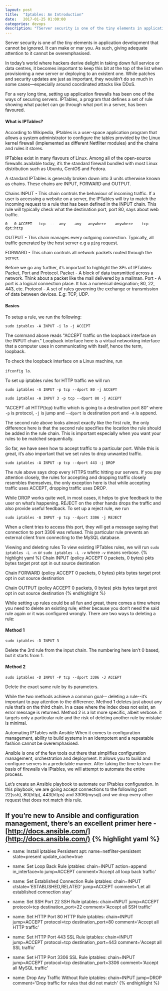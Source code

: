 ```yaml
---
layout: post
title:  "Iptables: An Introduction"
date:   2017-01-25 01:00:00
categories: devops
description: "TServer security is one of the tiny elements in application development that cannot be ignored. It can make or mar you. As such, giving adequate attention to it cannot be overemphasised."
---
```

Server security is one of the tiny elements in application development that cannot be ignored. It can make or mar you. As such, giving adequate attention to it cannot be overemphasised. 

In today’s world where hackers derive delight in taking down full service or data centres, it becomes important to keep this bit at the top of the list when provisioning a new server or deploying to an existent one. While patches and security updates are just as important, they wouldn’t do so much in some cases—especially around coordinated attacks like DDoS.

For a very long time, setting up application firewalls has been one of the ways of securing servers. IPTables, a program that defines a set of rule showing what packet can go through what port in a server, has been favoured. 

#### What is IPTables?
According to Wikipedia, IPtables is a user-space application program that allows a system administrator to configure the tables provided by the Linux kernel firewall (implemented as different Netfilter modules) and the chains and rules it stores.

IPTables exist in many flavours of Linux. Among all of the open-source firewalls available today, it’s the standard firewall bundled with most Linux distribution such as Ubuntu, CentOS and Fedora.

A standard IPTables is generally broken down into 3 units otherwise known as chains. These chains are INPUT, FORWARD and OUTPUT. 

Chains
INPUT - This chain controls the behaviour of incoming traffic. If a user is accessing a website on a server, the IPTables will try to match the incoming request to a rule that has been defined in the INPUT chain. This rule will typically check what the destination port, port 80, says about web traffic. 

`0   0 ACCEPT   tcp  --  any    any   anywhere    anywhere    tcp dpt:http`

OUTPUT - This chain manages every outgoing connection. Typically, all traffic generated by the host server e.g a `ping` request.

FORWARD - This chain controls all network packets routed through the server. 


Before we go any further, it’s important to highlight the 3Ps of IPTables: Packet, Port and Protocol.
Packet - A block of data transmitted across a network. Think about a packet like the mail delivered by a mailman.
Port - A port is a logical connection place. It has a numerical designation; 80, 22, 443, etc.
Protocol - A set of rules governing the exchange or transmission of data between devices. E.g: TCP, UDP. 

#### Basics
To setup a rule, we run the following:

`sudo iptables -A INPUT -i lo -j ACCEPT`

The command above reads "ACCEPT traffic on the loopback interface on the INPUT chain." 
Loopback interface here is a virtual networking interface that a computer uses in communicating with itself, hence the term, loopback. 

To check the loopback interface on a Linux machine, run

`ifconfig lo`.

To set up iptables rules for HTTP traffic we will run

`sudo iptables -A INPUT -p tcp --dport 80 -j ACCEPT`

`sudo iptables -A INPUT 3 -p tcp --dport 80 -j ACCEPT`

“ACCEPT all HTTP(tcp) traffic which is going to a destination port 80” where `-p` is protocol, `-j` is jump and `--dport` is destination port and `-A` is append.

The second rule above looks almost exactly like the first rule, the only difference here is that the second rule specifies the location the rule should be added in the rule chain. This is important especially when you want your rules to be matched sequentially. 

So far, we have seen how to accept traffic to a particular port. While this is great, it’s also important that we set rules to drop unwanted traffic.

`sudo iptables -A INPUT -p tcp --dport 443 -j DROP`

The rule above says drop every HTTPS traffic hitting our servers. If you pay attention closely, the rules for accepting and dropping traffic closely resembles themselves, the only exception here is that while accepting traffic uses ACCEPT, dropping traffic uses DROP.

While DROP works quite well, in most cases, it helps to give feedback to the user on what’s happening. REJECT on the other hands drops the traffic and also provide useful feedback. To set up a reject rule, we run

`sudo iptables -A INPUT -p tcp --dport 3306 -j REJECT`

When a client tries to access this port, they will get a message saying that connection to port 3306 was refused. This particular rule prevents an external client from connecting to the MySQL database. 

Viewing and deleting rules
To view existing IPTables rules, we will run
`sudo iptables -L -n` or `sudo iptables -L -v` where `-v` means verbose.
{% highlight yaml %}
Chain INPUT (policy ACCEPT 0 packets, 0 bytes)
 pkts bytes target     prot opt in     out     source               destination

Chain FORWARD (policy ACCEPT 0 packets, 0 bytes)
 pkts bytes target     prot opt in     out     source               destination

Chain OUTPUT (policy ACCEPT 0 packets, 0 bytes)
 pkts bytes target     prot opt in     out     source               destination
{% endhighlight %}

While setting up rules could be all fun and great, there comes a time where you need to delete an existing rule; either because you don’t need the said rule again or it was configured wrongly.
There are two ways to deleting a rule:

#### Method 1
`sudo iptables -D INPUT 3 `

Delete the 3rd rule from the input chain. The numbering here isn’t 0 based, but it starts from 1.

#### Method 2
`sudo iptables -D INPUT -P tcp --dport 3306 -J ACCEPT`

Delete the exact same rule by its parameters.

While the two methods achieve a common goal-- deleting a rule--it’s important to pay attention to the difference. Method 1 deletes just about any rule that’s on the third chain. In a case where the index does not exist, an error message is returned. Method 2 is a lot more specific, albeit verbose. it targets only a particular rule and the risk of deleting another rule by mistake is minimal. 

Automating IPTables with Ansible
When it comes to configuration management, ability to build systems in an idempotent and a repeatable fashion cannot be overemphasised. 

Ansible is one of the few tools out there that simplifies configuration management, orchestration and deployment. It allows you to build and configure servers in a predictable manner. After taking the time to learn the basis of firewalls via IPtables, we will attempt to automate the entire process.

Let’s create an Ansible playbook to automate our IPtables configuration. In this playbook, we are going accept connections to the following port 22(ssh), 80(http), 443(https) and 3306(mysql) and we drop every other request that does not match this rule.

If you’re new to Ansible and configuration management, there’s an excellent primer here - [http://docs.ansible.com/](http://docs.ansible.com/)
{% highlight yaml %}
---
- name: Install iptables Persistent
  apt: name=netfilter-persistent state=present update_cache=true

- name: Set Loop Back Rule
  iptables: chain=INPUT action=append in_interface=lo jump=ACCEPT comment='Accept all loop back traffic'

- name: Set Established Connection Rule
  iptables: chain=INPUT ctstate='ESTABLISHED,RELATED' jump=ACCEPT comment='Let all established connection stay'

- name: Set SSH Port 22 SSH Rule
  iptables: chain=INPUT jump=ACCEPT protocol=tcp destination_port=22 comment='Accept all SSH traffic'

- name: Set HTTP Port 80 HTTP Rule
  iptables: chain=INPUT jump=ACCEPT protocol=tcp destination_port=80 comment='Accept all HTTP traffic'

- name: Set HTTP Port 443 SSL Rule
  iptables: chain=INPUT jump=ACCEPT protocol=tcp destination_port=443 comment='Accept all SSL traffic'

- name: Set HTTP Port 3306 SSL Rule
  iptables: chain=INPUT jump=ACCEPT protocol=tcp destination_port=3306 comment='Accept all MySQL traffic'

- name: Drop Any Traffic Without Rule
  iptables: chain=INPUT jump=DROP comment='Drop traffic for rules that did not match'
{% endhighlight %}